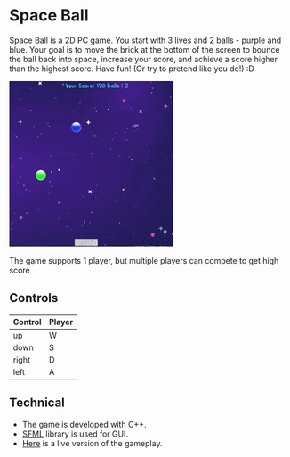 # Space Ball

<p>Space Ball is a 2D PC game. You start with 3 lives and 2 balls - purple and blue. Your goal is to move the brick at the bottom of the screen to bounce the ball back into space, increase your score, and achieve a score higher than the highest score. Have fun! (Or try to pretend like you do!) :D
</p>

![](https://github.com/MarwanRadwan7/SpaceBall/blob/main/preview/gameplay-preview.png)

<p>
The game supports 1 player, but multiple players can compete to get high score
</p>

## Controls

| Control | Player |
| ------- | ------ |
| up      | W      |
| down    | S      |
| right   | D      |
| left    | A      |

## Technical

- The game is developed with C++.
- [SFML](https://www.sfml-dev.org/) library is used for GUI.
- [Here](https://github.com/MarwanRadwan7/SpaceBall/blob/main/preview/preview-min.gif) is a live version of the gameplay.
